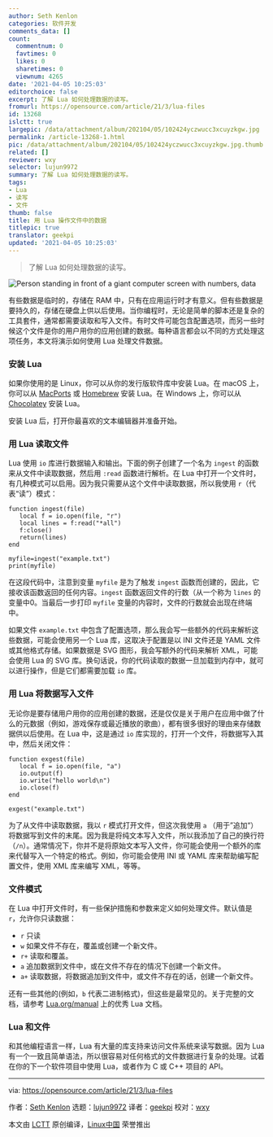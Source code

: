 ```yaml
---
author: Seth Kenlon
categories: 软件开发
comments_data: []
count:
  commentnum: 0
  favtimes: 0
  likes: 0
  sharetimes: 0
  viewnum: 4265
date: '2021-04-05 10:25:03'
editorchoice: false
excerpt: 了解 Lua 如何处理数据的读写。
fromurl: https://opensource.com/article/21/3/lua-files
id: 13268
islctt: true
largepic: /data/attachment/album/202104/05/102424yczwucc3xcuyzkgw.jpg
permalink: /article-13268-1.html
pic: /data/attachment/album/202104/05/102424yczwucc3xcuyzkgw.jpg.thumb.jpg
related: []
reviewer: wxy
selector: lujun9972
summary: 了解 Lua 如何处理数据的读写。
tags:
- Lua
- 读写
- 文件
thumb: false
title: 用 Lua 操作文件中的数据
titlepic: true
translator: geekpi
updated: '2021-04-05 10:25:03'
---
```



> 
> 了解 Lua 如何处理数据的读写。
> 
> 
> 


![](/data/attachment/album/202104/05/102424yczwucc3xcuyzkgw.jpg "Person standing in front of a giant computer screen with numbers, data")


有些数据是临时的，存储在 RAM 中，只有在应用运行时才有意义。但有些数据是要持久的，存储在硬盘上供以后使用。当你编程时，无论是简单的脚本还是复杂的工具套件，通常都需要读取和写入文件。有时文件可能包含配置选项，而另一些时候这个文件是你的用户用你的应用创建的数据。每种语言都会以不同的方式处理这项任务，本文将演示如何使用 Lua 处理文件数据。


### 安装 Lua


如果你使用的是 Linux，你可以从你的发行版软件库中安装 Lua。在 macOS 上，你可以从 [MacPorts](https://opensource.com/article/20/11/macports) 或 [Homebrew](https://opensource.com/article/20/6/homebrew-mac) 安装 Lua。在 Windows 上，你可以从 [Chocolatey](https://opensource.com/article/20/3/chocolatey) 安装 Lua。


安装 Lua 后，打开你最喜欢的文本编辑器并准备开始。


### 用 Lua 读取文件


Lua 使用 `io` 库进行数据输入和输出。下面的例子创建了一个名为 `ingest` 的函数来从文件中读取数据，然后用 `:read` 函数进行解析。在 Lua 中打开一个文件时，有几种模式可以启用。因为我只需要从这个文件中读取数据，所以我使用 `r`（代表“读”）模式：



```
function ingest(file)
   local f = io.open(file, "r")
   local lines = f:read("*all")
   f:close()
   return(lines)
end

myfile=ingest("example.txt")
print(myfile)

```

在这段代码中，注意到变量 `myfile` 是为了触发 `ingest` 函数而创建的，因此，它接收该函数返回的任何内容。`ingest` 函数返回文件的行数（从一个称为 `lines` 的变量中0。当最后一步打印 `myfile` 变量的内容时，文件的行数就会出现在终端中。


如果文件 `example.txt` 中包含了配置选项，那么我会写一些额外的代码来解析这些数据，可能会使用另一个 Lua 库，这取决于配置是以 INI 文件还是 YAML 文件或其他格式存储。如果数据是 SVG 图形，我会写额外的代码来解析 XML，可能会使用 Lua 的 SVG 库。换句话说，你的代码读取的数据一旦加载到内存中，就可以进行操作，但是它们都需要加载 `io` 库。


### 用 Lua 将数据写入文件


无论你是要存储用户用你的应用创建的数据，还是仅仅是关于用户在应用中做了什么的元数据（例如，游戏保存或最近播放的歌曲），都有很多很好的理由来存储数据供以后使用。在 Lua 中，这是通过 `io` 库实现的，打开一个文件，将数据写入其中，然后关闭文件：



```
function exgest(file)
   local f = io.open(file, "a")
   io.output(f)
   io.write("hello world\n")
   io.close(f)
end

exgest("example.txt")

```

为了从文件中读取数据，我以 `r` 模式打开文件，但这次我使用 `a` （用于”追加“）将数据写到文件的末尾。因为我是将纯文本写入文件，所以我添加了自己的换行符（`/n`）。通常情况下，你并不是将原始文本写入文件，你可能会使用一个额外的库来代替写入一个特定的格式。例如，你可能会使用 INI 或 YAML 库来帮助编写配置文件，使用 XML 库来编写 XML，等等。


### 文件模式


在 Lua 中打开文件时，有一些保护措施和参数来定义如何处理文件。默认值是 `r`，允许你只读数据：


* `r` 只读
* `w` 如果文件不存在，覆盖或创建一个新文件。
* `r+` 读取和覆盖。
* `a` 追加数据到文件中，或在文件不存在的情况下创建一个新文件。
* `a+` 读取数据，将数据追加到文件中，或文件不存在的话，创建一个新文件。


还有一些其他的(例如，`b` 代表二进制格式)，但这些是最常见的。关于完整的文档，请参考 [Lua.org/manual](http://lua.org/manual) 上的优秀 Lua 文档。


### Lua 和文件


和其他编程语言一样，Lua 有大量的库支持来访问文件系统来读写数据。因为 Lua 有一个一致且简单语法，所以很容易对任何格式的文件数据进行复杂的处理。试着在你的下一个软件项目中使用 Lua，或者作为 C 或 C++ 项目的 API。




---


via: <https://opensource.com/article/21/3/lua-files>


作者：[Seth Kenlon](https://opensource.com/users/seth) 选题：[lujun9972](https://github.com/lujun9972) 译者：[geekpi](https://github.com/geekpi) 校对：[wxy](https://github.com/wxy)


本文由 [LCTT](https://github.com/LCTT/TranslateProject) 原创编译，[Linux中国](https://linux.cn/) 荣誉推出
